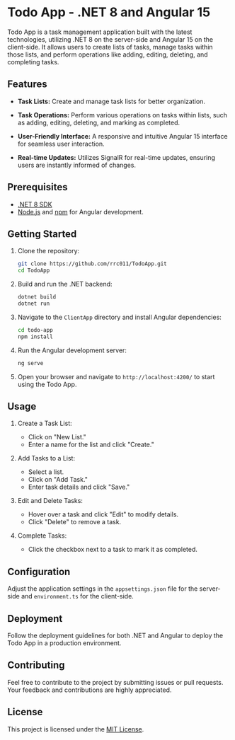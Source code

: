 # Todo App - .NET 8 and Angular 15

Todo App is a task management application built with the latest technologies, utilizing .NET 8 on the server-side and Angular 15 on the client-side. It allows users to create lists of tasks, manage tasks within those lists, and perform operations like adding, editing, deleting, and completing tasks.

## Features

- **Task Lists:** Create and manage task lists for better organization.

- **Task Operations:** Perform various operations on tasks within lists, such as adding, editing, deleting, and marking as completed.

- **User-Friendly Interface:** A responsive and intuitive Angular 15 interface for seamless user interaction.

- **Real-time Updates:** Utilizes SignalR for real-time updates, ensuring users are instantly informed of changes.

## Prerequisites

- [.NET 8 SDK](https://dotnet.microsoft.com/download/dotnet/8.0)
- [Node.js](https://nodejs.org/) and [npm](https://www.npmjs.com/) for Angular development.

## Getting Started

1. Clone the repository:

    ```bash
    git clone https://github.com/rrc011/TodoApp.git
    cd TodoApp
    ```

2. Build and run the .NET backend:

    ```bash
    dotnet build
    dotnet run
    ```

3. Navigate to the `ClientApp` directory and install Angular dependencies:

    ```bash
    cd todo-app
    npm install
    ```

4. Run the Angular development server:

    ```bash
    ng serve
    ```

5. Open your browser and navigate to `http://localhost:4200/` to start using the Todo App.

## Usage

1. Create a Task List:
   - Click on "New List."
   - Enter a name for the list and click "Create."

2. Add Tasks to a List:
   - Select a list.
   - Click on "Add Task."
   - Enter task details and click "Save."

3. Edit and Delete Tasks:
   - Hover over a task and click "Edit" to modify details.
   - Click "Delete" to remove a task.

4. Complete Tasks:
   - Click the checkbox next to a task to mark it as completed.

## Configuration

Adjust the application settings in the `appsettings.json` file for the server-side and `environment.ts` for the client-side.

## Deployment

Follow the deployment guidelines for both .NET and Angular to deploy the Todo App in a production environment.

## Contributing

Feel free to contribute to the project by submitting issues or pull requests. Your feedback and contributions are highly appreciated.

## License

This project is licensed under the [MIT License](LICENSE).
